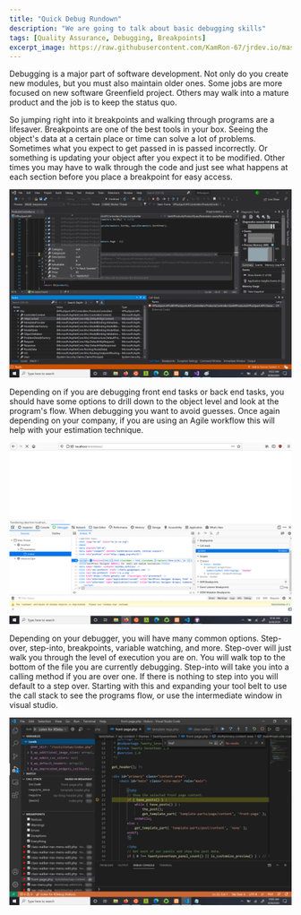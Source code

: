 ```yaml
---
title: "Quick Debug Rundown"
description: "We are going to talk about basic debugging skills"
tags: [Quality Assurance, Debugging, Breakpoints]
excerpt_image: https://raw.githubusercontent.com/KamRon-67/jrdev.io/master/assets/img/flower2.jpg
---
```


Debugging is a major part of software development. Not only do you create new modules, but you must also maintain older ones. Some jobs are more focused on new software Greenfield project. Others may walk into a mature product and the job is to keep the status quo. 

So jumping right into it breakpoints and walking through programs are a lifesaver. Breakpoints are one of the best tools in your box. Seeing the object's data at a certain place or time can solve a lot of problems. Sometimes what you expect to get passed in is passed incorrectly. Or something is updating your object after you expect it to be modified. Other times you may have to walk through the code and just see what happens at each section before you place a breakpoint for easy access.

![Image of a breakpoint in Visual Studio](https://raw.githubusercontent.com/KamRon-67/jrdev.io/master/assets/img/Debug2.png "Visual Studio code breakpoint")

Depending on if you are debugging front end tasks or back end tasks, you should have some options to drill down to the object level and look at the program's flow. When debugging you want to avoid guesses. Once again depending on your company, if you are using an Agile workflow this will help with your estimation technique.

![Image of a breakpoint in FireFox's Debugger](https://raw.githubusercontent.com/KamRon-67/jrdev.io/master/assets/img/Debug_3.png "FireFox breakpoint")

Depending on your debugger, you will have many common options. Step-over, step-into, breakpoints, variable watching, and more. Step-over will just walk you through the level of execution you are on. You will walk top to the bottom of the file you are currently debugging. Step-into will take you into a calling method if you are over one. If there is nothing to step into you will default to a step over. Starting with this and expanding your tool belt to use the call stack to see the programs flow, or use the intermediate window in visual studio. 

![Image of a breakpoint in vscode](https://raw.githubusercontent.com/KamRon-67/jrdev.io/master/assets/img/Debug1.png "vs code breakpoint")

